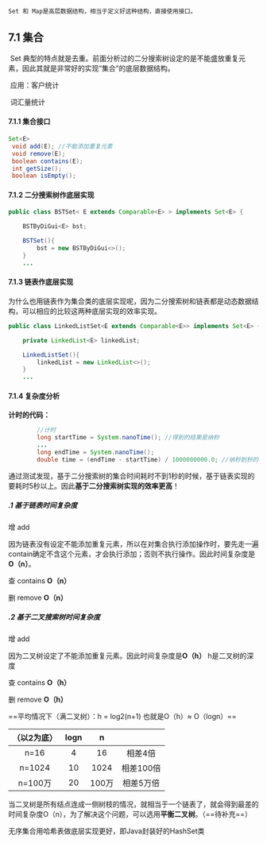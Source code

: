 	Set 和 Map是高层数据结构，相当于定义好这种结构，直接使用接口。

## 7.1 集合

​	Set 典型的特点就是去重。前面分析过的二分搜索树设定的是不能盛放重复元素，因此其就是非常好的实现“集合”的底层数据结构。

​	应用：客户统计

​		    词汇量统计

#### 7.1.1 集合接口

```java
Set<E>
 void add(E); //不能添加重复元素  
 void remove(E);
 boolean contains(E);
 int getSize();
 boolean isEmpty();
```

#### 7.1.2 二分搜索树作底层实现

```java
public class BSTSet< E extends Comparable<E> > implements Set<E> {

    BSTByDiGui<E> bst;

    BSTSet(){
        bst = new BSTByDiGui<>();
    }
    ...
```



#### 7.1.3 链表作底层实现

​	为什么也用链表作为集合类的底层实现呢，因为二分搜索树和链表都是动态数据结构，可以相应的比较这两种底层实现的效率实现。

```java
public class LinkedListSet<E extends Comparable<E>> implements Set<E> {

    private LinkedList<E> linkedList;

    LinkedListSet(){
        linkedList = new LinkedList<>();
    }
    ...
```



#### 7.1.4 复杂度分析

**计时的代码：**

```java
        //计时
        long startTime = System.nanoTime(); //得到的结果是纳秒
		...
        long endTime = System.nanoTime();
        double time = (endTime - startTime) / 1000000000.0; //纳秒到秒的转换
```

​	通过测试发现，基于二分搜索树的集合时间耗时不到1秒的时候，基于链表实现的要耗时5秒以上。因此**基于二分搜索树实现的效率更高**！

##### .1 基于链表时间复杂度

增 add    

​	因为链表没有设定不能添加重复元素，所以在对集合执行添加操作时，要先走一遍contain确定不含这个元素，才会执行添加；否则不执行操作。因此时间复杂度是**O（n）**。

查 contains     **O（n）**

删 remove       **O（n）**

##### .2 基于二叉搜索树时间复杂度

增 add    

​	因为二叉树设定了不能添加重复元素。因此时间复杂度是**O（h）** h是二叉树的深度

查 contains     **O（h）**

删 remove       **O（h）**

==平均情况下（满二叉树）：h = log2(n+1)  也就是O（h）≈ O（logn）==

| （以2为底） | logn |   n   |           |
| :---------: | :--: | :---: | :-------: |
|    n=16     |  4   |  16   |  相差4倍  |
|   n=1024    |  10  | 1024  | 相差100倍 |
|   n=100万   |  20  | 100万 | 相差5万倍 |

​	当二叉树是所有结点连成一侧树枝的情况，就相当于一个链表了，就会得到最差的时间复杂度O（n），为了解决这个问题，可以选用**平衡二叉树**。（==待补充==）



无序集合用哈希表做底层实现更好，即Java封装好的HashSet类